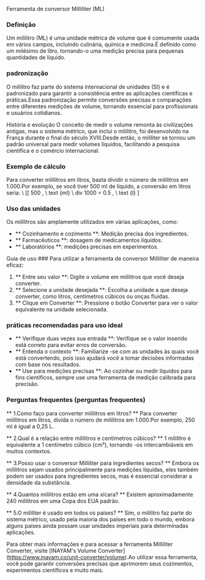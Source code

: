 Ferramenta de conversor Milliliter (ML)

### Definição
Um mililitro (ML) é uma unidade métrica de volume que é comumente usada em vários campos, incluindo culinária, química e medicina.É definido como um milésimo de litro, tornando-o uma medição precisa para pequenas quantidades de líquido.

### padronização
O mililitro faz parte do sistema internacional de unidades (SI) e é padronizado para garantir a consistência entre as aplicações científicas e práticas.Essa padronização permite conversões precisas e comparações entre diferentes medições de volume, tornando essencial para profissionais e usuários cotidianos.

História e evolução
O conceito de medir o volume remonta às civilizações antigas, mas o sistema métrico, que inclui o mililitro, foi desenvolvido na França durante o final do século XVIII.Desde então, o mililiter se tornou um padrão universal para medir volumes líquidos, facilitando a pesquisa científica e o comércio internacional.

### Exemplo de cálculo
Para converter mililitros em litros, basta dividir o número de mililitros em 1.000.Por exemplo, se você tiver 500 ml de líquido, a conversão em litros seria:
\ [[
500 \, \ text {ml} \ div 1000 = 0.5 \, \ text {l}
\]

### Uso das unidades
Os mililitros são amplamente utilizados em várias aplicações, como:
- ** Cozinhamento e cozimento **: Medição precisa dos ingredientes.
- ** Farmacêuticos **: dosagem de medicamentos líquidos.
- ** Laboratórios **: medições precisas em experimentos.

Guia de uso ###
Para utilizar a ferramenta de conversor Milliliter de maneira eficaz:
1. ** Entre seu valor **: Digite o volume em mililitros que você deseja converter.
2. ** Selecione a unidade desejada **: Escolha a unidade a que deseja converter, como litros, centímetros cúbicos ou onças fluidas.
3. ** Clique em Converter **: Pressione o botão Converter para ver o valor equivalente na unidade selecionada.

### práticas recomendadas para uso ideal
- ** Verifique duas vezes sua entrada **: Verifique se o valor inserido está correto para evitar erros de conversão.
- ** Entenda o contexto **: Familiarize -se com as unidades às quais você está convertendo, pois isso ajudará você a tomar decisões informadas com base nos resultados.
- ** Use para medições precisas **: Ao cozinhar ou medir líquidos para fins científicos, sempre use uma ferramenta de medição calibrada para precisão.

### Perguntas frequentes (perguntas frequentes)

** 1.Como faço para converter mililitros em litros? **
Para converter mililitros em litros, divida o número de mililitros em 1.000.Por exemplo, 250 ml é igual a 0,25 L.

** 2.Qual é a relação entre mililitros e centímetros cúbicos? **
1 mililitro é equivalente a 1 centímetro cúbico (cm³), tornando -os intercambiáveis ​​em muitos contextos.

** 3.Posso usar o conversor Milliliter para ingredientes secos? **
Embora os mililitros sejam usados ​​principalmente para medições líquidas, eles também podem ser usados ​​para ingredientes secos, mas é essencial considerar a densidade da substância.

** 4.Quantos mililitros estão em uma xícara? **
Existem aproximadamente 240 mililitros em uma Copa dos EUA padrão.

** 5.O mililiter é usado em todos os países? **
Sim, o mililitro faz parte do sistema métrico, usado pela maioria dos países em todo o mundo, embora alguns países ainda possam usar unidades imperiais para determinadas aplicações.

Para obter mais informações e para acessar a ferramenta Milliliter Converter, visite [INAYAM's Volume Converter] (https://www.inayam.co/unit-converter/volume).Ao utilizar essa ferramenta, você pode garantir conversões precisas que aprimorem seus cozimentos, experimentos científicos e muito mais.